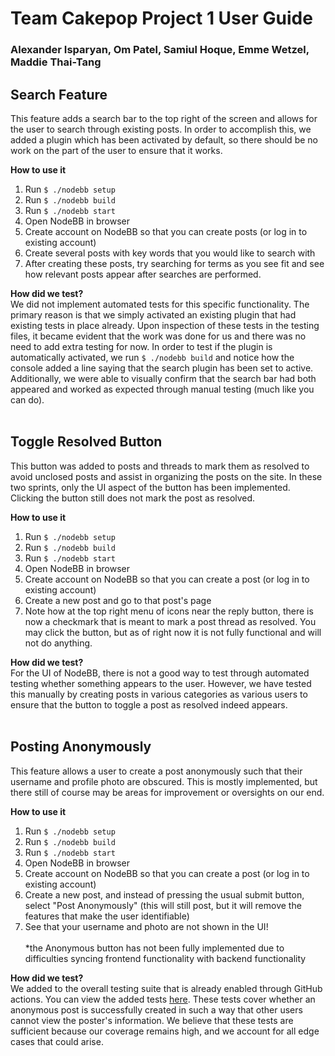 # Team Cakepop Project 1 User Guide
### Alexander Isparyan, Om Patel, Samiul Hoque, Emme Wetzel, Maddie Thai-Tang

## Search Feature
This feature adds a search bar to the top right of the screen and allows for the user
to search through existing posts. In order to accomplish this, we added a plugin which
has been activated by default, so there should be no work on the part of the user to
ensure that it works.<br>

**How to use it**
1. Run `$ ./nodebb setup`
2. Run `$ ./nodebb build`
3. Run `$ ./nodebb start`
4. Open NodeBB in browser
5. Create account on NodeBB so that you can create posts (or log in to existing account)
6. Create several posts with key words that you would like to search with
7. After creating these posts, try searching for terms as you see fit and see how 
relevant posts appear after searches are performed.<br>

**How did we test?**<br>
We did not implement automated tests for this specific functionality. The primary reason 
is that we simply activated an existing plugin that had existing tests in place already. 
Upon inspection of these tests in the testing files, it became evident that the work 
was done for us and there was no need to add extra testing for now. In order to test if 
the plugin is automatically activated, we run `$ ./nodebb build` and notice how the 
console added a line saying that the search plugin has been set to active. Additionally, 
we were able to visually confirm that the search bar had both appeared and worked as
expected through manual testing (much like you can do).<br><br>


## Toggle Resolved Button
This button was added to posts and threads to mark them as resolved to avoid unclosed 
posts and assist in organizing the posts on the site. In these two sprints, only the UI 
aspect of the button has been implemented. Clicking the button still does not mark the
post as resolved.<br>

**How to use it**
1. Run `$ ./nodebb setup`
2. Run `$ ./nodebb build`
3. Run `$ ./nodebb start`
4. Open NodeBB in browser
5. Create account on NodeBB so that you can create a post (or log in to existing account)
6. Create a new post and go to that post's page
7. Note how at the top right menu of icons near the reply button, there is now a 
checkmark that is meant to mark a post thread as resolved. You may click the button, 
but as of right now it is not fully functional and will not do anything.<br>

**How did we test?**<br>
For the UI of NodeBB, there is not a good way to test through automated testing whether
something appears to the user. However, we have tested this manually by creating posts
in various categories as various users to ensure that the button to toggle a post as
resolved indeed appears.<br><br>


## Posting Anonymously
This feature allows a user to create a post anonymously such that their username and
profile photo are obscured. This is mostly implemented, but there still of course may
be areas for improvement or oversights on our end.<br>

**How to use it**
1. Run `$ ./nodebb setup`
2. Run `$ ./nodebb build`
3. Run `$ ./nodebb start`
4. Open NodeBB in browser
5. Create account on NodeBB so that you can create a post (or log in to existing account)
6. Create a new post, and instead of pressing the usual submit button, select "Post
Anonymously" (this will still post, but it will remove the features that make the user
identifiable)
7. See that your username and photo are not shown in the UI!<br><br>
*the Anonymous button has not been fully implemented due to difficulties syncing frontend functionality with backend functionality

**How did we test?**<br>
We added to the overall testing suite that is already enabled through GitHub actions.
You can view the added tests [here](https://github.com/CMU-313/spring23-nodebb-team-cakepop/commit/3750b0d4cfb5cd92f2a76552ba982856a1a4f28b). These tests cover whether an anonymous post
is successfully created in such a way that other users cannot view the poster's information.
We believe that these tests are sufficient because our coverage remains high, and we
account for all edge cases that could arise.
